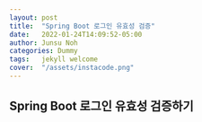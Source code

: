 ```yaml
---
layout: post
title:  "Spring Boot 로그인 유효성 검증"
date:   2022-01-24T14:09:52-05:00
author: Junsu Noh
categories: Dummy
tags:	jekyll welcome
cover:  "/assets/instacode.png"
---
```


## Spring Boot 로그인 유효성 검증하기


